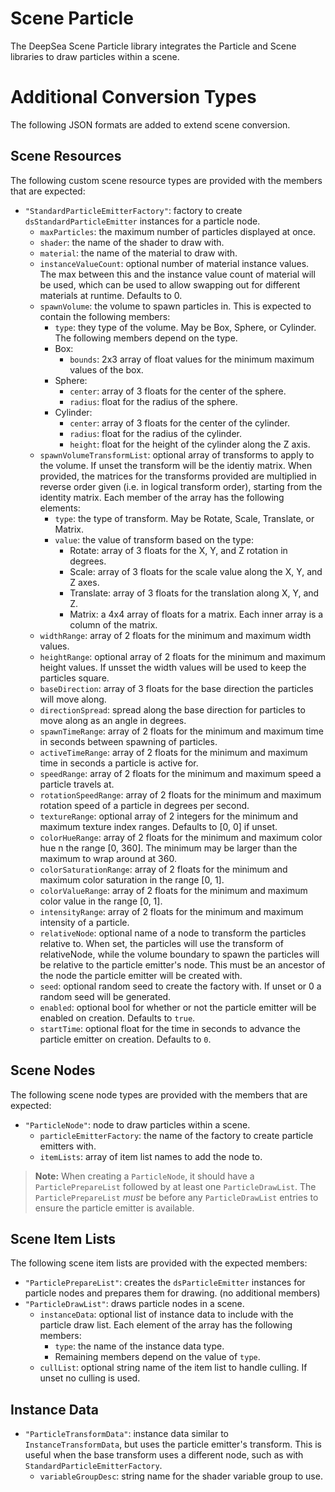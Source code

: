 # Scene Particle

The DeepSea Scene Particle library integrates the Particle and Scene libraries to draw particles within a scene.

# Additional Conversion Types

The following JSON formats are added to extend scene conversion.

## Scene Resources

The following custom scene resource types are provided with the members that are expected:

* `"StandardParticleEmitterFactory"`: factory to create `dsStandardParticleEmitter` instances for a particle node.
	* `maxParticles`: the maximum number of particles displayed at once.
	* `shader`: the name of the shader to draw with.
	* `material`: the name of the material to draw with.
	* `instanceValueCount`: optional number of material instance values. The max between this and the instance value count of material will be used, which can be used to allow swapping out for different materials at runtime. Defaults to 0.
	* `spawnVolume`: the volume to spawn particles in. This is expected to contain the following members:
		* `type`: they type of the volume. May be Box, Sphere, or Cylinder. The following members depend on the type.
		* Box:
			* `bounds`: 2x3 array of float values for the minimum maximum values of the box.
		* Sphere:
			* `center`: array of 3 floats for the center of the sphere.
			* `radius`: float for the radius of the sphere.
		* Cylinder:
			* `center`: array of 3 floats for the center of the cylinder.
			* `radius`: float for the radius of the cylinder.
			* `height`: float for the height of the cylinder along the Z axis.
	* `spawnVolumeTransformList`: optional array of transforms to apply to the volume. If unset the transform will be the identiy matrix. When provided, the matrices for the transforms provided are multiplied in reverse order given (i.e. in logical transform order), starting from the identity matrix. Each member of the array has the following elements:
		* `type`: the type of transform. May be Rotate, Scale, Translate, or Matrix.
		* `value`: the value of transform based on the type:
			* Rotate: array of 3 floats for the X, Y, and Z rotation in degrees.
			* Scale: array of 3 floats for the scale value along the X, Y, and Z axes.
			* Translate: array of 3 floats for the translation along X, Y, and Z.
			* Matrix: a 4x4 array of floats for a matrix. Each inner array is a column of the matrix.
	* `widthRange`: array of 2 floats for the minimum and maximum width values.
	* `heightRange`: optional array of 2 floats for the minimum and maximum height values. If unsset the width values will be used to keep the particles square.
	* `baseDirection`: array of 3 floats for the base direction the particles will move along.
	* `directionSpread`: spread along the base direction for particles to move along as an angle in degrees.
	* `spawnTimeRange`: array of 2 floats for the minimum and maximum time in seconds between spawning of particles.
	* `activeTimeRange`: array of 2 floats for the minimum and maximum time in seconds a particle is active for.
	* `speedRange`: array of 2 floats for the minimum and maximum speed a particle travels at.
	* `rotationSpeedRange`: array of 2 floats for the minimum and maximum rotation speed of a particle in degrees per second.
	* `textureRange`: optional array of 2 integers for the minimum and maximum texture index ranges. Defaults to [0, 0] if unset.
	* `colorHueRange`: array of 2 floats for the minimum and maximum color hue n the range [0, 360]. The minimum may be larger than the maximum to wrap around at 360.
	* `colorSaturationRange`: array of 2 floats for the minimum and maximum color saturation in the range [0, 1].
	* `colorValueRange`: array of 2 floats for the minimum and maximum color value in the range [0, 1].
	* `intensityRange`: array of 2 floats for the minimum and maximum intensity of a particle.
	* `relativeNode`: optional name of a node to transform the particles relative to. When set, the particles will use the transform of relativeNode, while the volume boundary to spawn the particles will be relative to the particle emitter's node. This must be an ancestor of the node the particle emitter will be created with.
	* `seed`: optional random seed to create the factory with. If unset or 0 a random seed will be generated.
	* `enabled`: optional bool for whether or not the particle emitter will be enabled on creation. Defaults to `true`.
	* `startTime`: optional float for the time in seconds to advance the particle emitter on creation. Defaults to `0`.

## Scene Nodes

The following scene node types are provided with the members that are expected:

* `"ParticleNode"`: node to draw particles within a scene.
	* `particleEmitterFactory`: the name of the factory to create particle emitters with.
	* `itemLists`: array of item list names to add the node to.

> **Note:** When creating a `ParticleNode`, it should have a `ParticlePrepareList` followed by at least one `ParticleDrawList`. The `ParticlePrepareList` *must* be before any `ParticleDrawList` entries to ensure the particle emitter is available.

## Scene Item Lists

The following scene item lists are provided with the expected members:

* `"ParticlePrepareList"`: creates the `dsParticleEmitter` instances for particle nodes and prepares them for drawing. (no additional members)
* `"ParticleDrawList"`: draws particle nodes in a scene.
	* `instanceData`: optional list of instance data to include with the particle draw list. Each element of the array has the following members:
		* `type`: the name of the instance data type.
		* Remaining members depend on the value of `type`.
	* `cullList`: optional string name of the item list to handle culling. If unset no culling is used.

## Instance Data

* `"ParticleTransformData"`: instance data similar to `InstanceTransformData`, but uses the particle emitter's transform. This is useful when the base transform uses a different node, such as with `StandardParticleEmitterFactory`.
	* `variableGroupDesc`: string name for the shader variable group to use.
